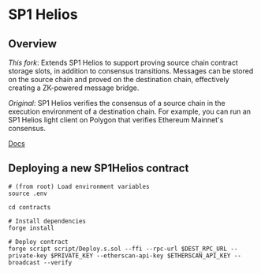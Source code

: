 # SP1 Helios

## Overview

*This fork*:
Extends SP1 Helios to support proving source chain contract storage slots, in addition to consensus transitions. Messages can be stored on the source chain and proved on the destination chain, effectively creating a ZK-powered message bridge.

*Original*:
SP1 Helios verifies the consensus of a source chain in the execution environment of a destination chain. For example, you can run an SP1 Helios light client on Polygon that verifies Ethereum Mainnet's consensus.

[Docs](https://succinctlabs.github.io/sp1-helios/)

## Deploying a new SP1Helios contract

```
# (from root) Load environment variables
source .env

cd contracts

# Install dependencies
forge install

# Deploy contract
forge script script/Deploy.s.sol --ffi --rpc-url $DEST_RPC_URL --private-key $PRIVATE_KEY --etherscan-api-key $ETHERSCAN_API_KEY --broadcast --verify
```
